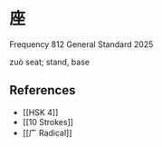 # 座
Frequency 812
General Standard 2025

zuò
seat; stand, base

## References
- [[HSK 4]]
- [[10 Strokes]]
- [[广 Radical]]